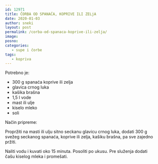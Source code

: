 ```yaml
---
id: 12971
title: ČORBA OD SPANAĆA, KOPRIVE ILI ZELjA
date: 2020-01-03
author: sneki
layout: post
permalink: /corba-od-spanaca-koprive-ili-zelja/
image: 
posno: 
categories:
   - supe i čorbe
tags:
   - kopriva
---
```

Potrebno je:

* 300 g spanaća koprive ili zelja
* glavica crnog luka
* kašika brašna
* 1,5 l vode 
* mast ili ulje
* kiselo mleko
* soli

Način pripreme:

Propržiti na masti ili ulju sitno seckanu glavicu crnog luka, dodati 300 g svežeg seckanog spanaća,
koprive ili zelja, kašiku brašna, pa sve zajedno pržiti. 

Naliti vodu i kuvati oko 15 minuta. Posoliti po ukusu. Pre služenja dodati čašu kiselog mleka i
promešati.
  

